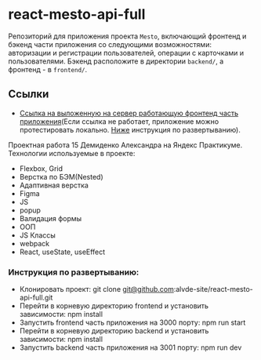 # react-mesto-api-full
Репозиторий для приложения проекта `Mesto`, включающий фронтенд и бэкенд части приложения со следующими возможностями: авторизации и регистрации пользователей, операции с карточками и пользователями. Бэкенд расположите в директории `backend/`, а фронтенд - в `frontend/`. 

## Ссылки
* [Ссылка на выложенную на сервер работающую фронтенд часть приложения](https://alvde-mesto.nomoredomains.sbs/)(Если ссылка не работает, приложение можно протестировать локально. [Ниже](#инструкция-по-развертыванию) инструкция по развертыванию).

Проектная работа 15 Демиденко Александра на Яндекс Практикуме.
Технологии используемые в проекте:
* Flexbox, Grid
* Верстка по БЭМ(Nested)
* Адаптивная верстка
* Figma
* JS
* popup
* Валидация формы
* ООП
* JS Классы
* webpack
* React, useState, useEffect

### Инструкция по развертыванию:
* Клонировать проект: git clone git@github.com:alvde-site/react-mesto-api-full.git
* Перейти в корневую директорию frontend и установить зависимости: npm install
* Запустить frontend часть приложения на 3000 порту: npm run start
* Перейти в корневую директорию backend и установить зависимости: npm install
* Запустить backend часть приложения на 3001 порту: npm run dev